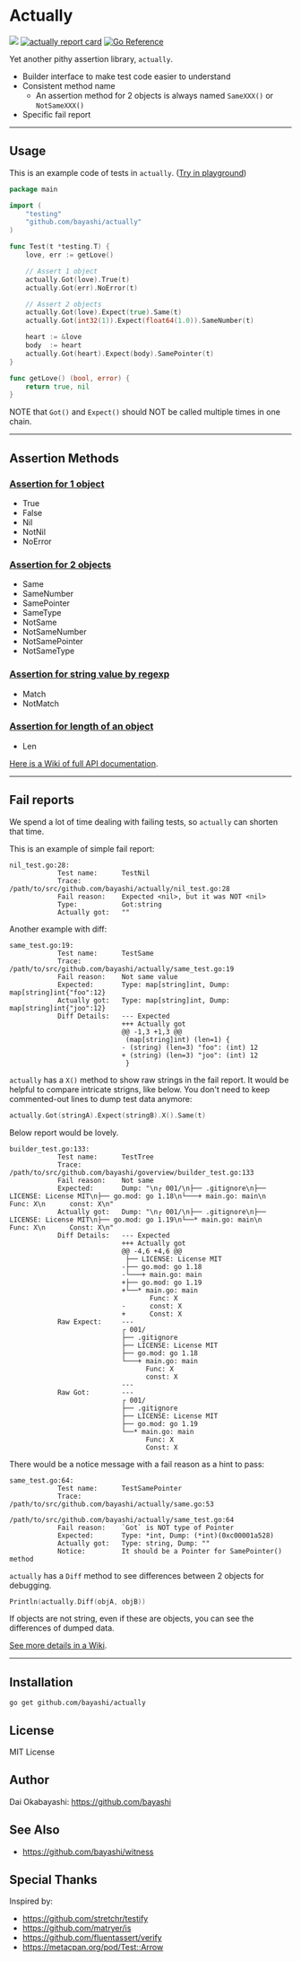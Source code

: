 # Actually

<a href="https://github.com/bayashi/actually/actions"><img src="https://github.com/bayashi/actually/workflows/main/badge.svg?_t=1681289447"/></a>
<a href="https://goreportcard.com/report/github.com/bayashi/actually" title="actually report card" target="_blank"><img src="https://goreportcard.com/badge/github.com/bayashi/actually" alt="actually report card"></a>
<a href="https://pkg.go.dev/github.com/bayashi/actually" target="_blank"><img src="https://pkg.go.dev/badge/github.com/bayashi/actually.svg" alt="Go Reference"></a>

Yet another pithy assertion library, `actually`.

* Builder interface to make test code easier to understand
* Consistent method name
    * An assertion method for 2 objects is always named `SameXXX()` or `NotSameXXX()`
* Specific fail report

-----

## Usage

This is an example code of tests in `actually`. ([Try in playground](https://go.dev/play/p/Ut-hIr3vmYQ))

```go
package main

import (
    "testing"
    "github.com/bayashi/actually"
)

func Test(t *testing.T) {
    love, err := getLove()

    // Assert 1 object
    actually.Got(love).True(t)
    actually.Got(err).NoError(t)

    // Assert 2 objects
    actually.Got(love).Expect(true).Same(t)
    actually.Got(int32(1)).Expect(float64(1.0)).SameNumber(t)

    heart := &love
    body  := heart
    actually.Got(heart).Expect(body).SamePointer(t)
}

func getLove() (bool, error) {
    return true, nil
}
```

NOTE that `Got()` and `Expect()` should NOT be called multiple times in one chain.

-----

## Assertion Methods

### [Assertion for 1 object](https://github.com/bayashi/actually/wiki/All-assertion-methods#assertion-for-1-object)

* True
* False
* Nil
* NotNil
* NoError

### [Assertion for 2 objects](https://github.com/bayashi/actually/wiki/All-assertion-methods#assertion-for-2-objects)

* Same
* SameNumber
* SamePointer
* SameType
* NotSame
* NotSameNumber
* NotSamePointer
* NotSameType

### [Assertion for string value by regexp](https://github.com/bayashi/actually/wiki/All-assertion-methods#assertion-for-string-value-by-regexp)

* Match
* NotMatch

### [Assertion for length of an object](https://github.com/bayashi/actually/wiki/All-assertion-methods#assertion-for-length-of-an-object)

* Len

[Here is a Wiki of full API documentation](https://github.com/bayashi/actually/wiki).

-----

## Fail reports

We spend a lot of time dealing with failing tests, so `actually` can shorten that time.

This is an example of simple fail report:

```
nil_test.go:28:
            Test name:      TestNil
            Trace:          /path/to/src/github.com/bayashi/actually/nil_test.go:28
            Fail reason:    Expected <nil>, but it was NOT <nil>
            Type:           Got:string
            Actually got:   ""
```

Another example with diff:

```
same_test.go:19:
            Test name:      TestSame
            Trace:          /path/to/src/github.com/bayashi/actually/same_test.go:19
            Fail reason:    Not same value
            Expected:       Type: map[string]int, Dump: map[string]int{"foo":12}
            Actually got:   Type: map[string]int, Dump: map[string]int{"joo":12}
            Diff Details:   --- Expected
                            +++ Actually got
                            @@ -1,3 +1,3 @@
                             (map[string]int) (len=1) {
                            - (string) (len=3) "foo": (int) 12
                            + (string) (len=3) "joo": (int) 12
                             }
```

`actually` has a `X()` method to show raw strings in the fail report. It would be helpful to compare intricate strigns, like below. You don't need to keep commented-out lines to dump test data anymore:

```go
actually.Got(stringA).Expect(stringB).X().Same(t)
```

Below report would be lovely.

```
builder_test.go:133:
            Test name:      TestTree
            Trace:          /path/to/src/github.com/bayashi/goverview/builder_test.go:133
            Fail reason:    Not same
            Expected:       Dump: "\n┌ 001/\n├── .gitignore\n├── LICENSE: License MIT\n├── go.mod: go 1.18\n└───+ main.go: main\n      Func: X\n      const: X\n"
            Actually got:   Dump: "\n┌ 001/\n├── .gitignore\n├── LICENSE: License MIT\n├── go.mod: go 1.19\n└──* main.go: main\n      Func: X\n      Const: X\n"
            Diff Details:   --- Expected
                            +++ Actually got
                            @@ -4,6 +4,6 @@
                             ├── LICENSE: License MIT
                            -├── go.mod: go 1.18
                            -└───+ main.go: main
                            +├── go.mod: go 1.19
                            +└──* main.go: main
                                   Func: X
                            -      const: X
                            +      Const: X
            Raw Expect:     ---
                            ┌ 001/
                            ├── .gitignore
                            ├── LICENSE: License MIT
                            ├── go.mod: go 1.18
                            └───+ main.go: main
                                  Func: X
                                  const: X
                            ---
            Raw Got:        ---
                            ┌ 001/
                            ├── .gitignore
                            ├── LICENSE: License MIT
                            ├── go.mod: go 1.19
                            └──* main.go: main
                                  Func: X
                                  Const: X
```

There would be a notice message with a fail reason as a hint to pass:

```
same_test.go:64:
            Test name:      TestSamePointer
            Trace:          /path/to/src/github.com/bayashi/actually/same.go:53
                                    /path/to/src/github.com/bayashi/actually/same_test.go:64
            Fail reason:    `Got` is NOT type of Pointer
            Expected:       Type: *int, Dump: (*int)(0xc00001a528)
            Actually got:   Type: string, Dump: ""
            Notice:         It should be a Pointer for SamePointer() method
```

`actually` has a `Diff` method to see differences between 2 objects for debugging.

```go
Println(actually.Diff(objA, objB))
```

If objects are not string, even if these are objects, you can see the differences of dumped data.

[See more details in a Wiki](https://github.com/bayashi/actually/wiki).

-----

## Installation

    go get github.com/bayashi/actually

## License

MIT License

## Author

Dai Okabayashi: https://github.com/bayashi

## See Also

* https://github.com/bayashi/witness

## Special Thanks

Inspired by:

* https://github.com/stretchr/testify
* https://github.com/matryer/is
* https://github.com/fluentassert/verify
* https://metacpan.org/pod/Test::Arrow

